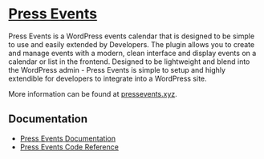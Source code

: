 # [Press Events](http://pressevents.xyz/) #

Press Events is a WordPress events calendar that is designed to be simple to use and easily extended by Developers. The plugin allows you to create and manage events with a modern, clean interface and display events on a calendar or list in the frontend. Designed to be lightweight and blend into the WordPress admin - Press Events is simple to setup and highly extendible for developers to integrate into a WordPress site.

More information can be found at [pressevents.xyz](http://pressevents.xyz/).

## Documentation ##
* [Press Events Documentation](http://pressevents.xyz/documentation/)
* [Press Events Code Reference](http://pressevents.xyz/pe-apidocs/)
